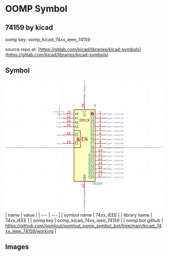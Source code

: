 # OOMP Symbol  
## 74159  by kicad  
  
oomp key: oomp_kicad_74xx_ieee_74159  
  
source repo at: [https://gitlab.com/kicad/libraries/kicad-symbols](https://gitlab.com/kicad/libraries/kicad-symbols)  
## Symbol  
  
[![working.png](working_600.png)](working.png)  
| name | value | 
| --- | --- | 
| symbol name | 74xx_IEEE | 
| library name | 74xx_IEEE | 
| oomp key | oomp_kicad_74xx_ieee_74159 | 
| oomp bot github | https://github.com/oomlout/oomlout_oomp_symbol_bot/tree/main/kicad_74xx_ieee_74159/working | 
## Images  
